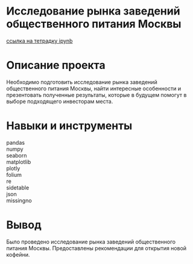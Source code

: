 # Исследование рынка заведений общественного питания Москвы

[ссылка на тетрадку ipynb](https://nbviewer.org/github/BurakovvDM/Portfolio_ya_practicum/blob/main/catering_establishments/catering_establishments.ipynb)
# Описание проекта
Необходимо подготовить исследование рынка заведений общественного питания Москвы, найти интересные особенности и презентовать полученные результаты, которые в будущем помогут в выборе подходящего инвесторам места.

# Навыки и инструменты
pandas <br>
numpy <br>
seaborn <br>
matplotlib <br>
plotly <br>
folium <br>
re <br>
sidetable <br>
json <br>
missingno <br>

# Вывод
Было проведено исследование рынка заведений общественного питания Москвы.
Предоставлены рекомендации для открытия новой кофейни.
